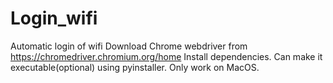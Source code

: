 # Login_wifi
 Automatic login of wifi
 Download Chrome webdriver from https://chromedriver.chromium.org/home
 Install dependencies.
 Can make it executable(optional) using pyinstaller. Only work on MacOS.
